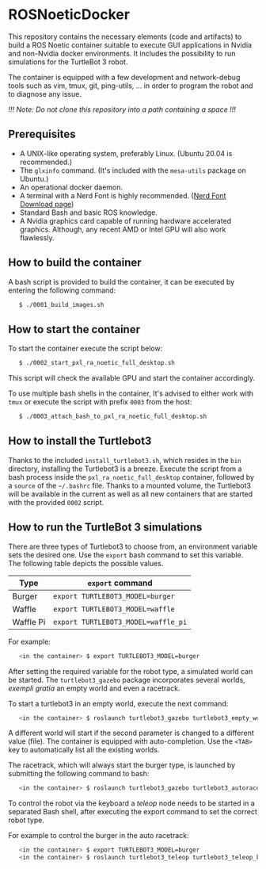 # ROSNoeticDocker
This repository contains the necessary elements (code and artifacts) to build a
ROS Noetic container suitable to execute GUI applications in Nvidia and
non-Nvidia docker environments. It includes the possibility to run simulations
for the TurtleBot 3 robot.

The container is equipped with a few development and network-debug tools such as
vim, tmux, git, ping-utils, ... in order to program the robot and to diagnose
any issue.

*!!! Note: Do not clone this repository into a path containing a space !!!*

## Prerequisites
* A UNIX-like operating system, preferably Linux. (Ubuntu 20.04 is recommended.)
* The `glxinfo` command. (It's included with the `mesa-utils` package on Ubuntu.)
* An operational docker daemon.
* A terminal with a Nerd Font is highly recommended. ([Nerd Font Download page](https://www.nerdfonts.com/font-downloads))
* Standard Bash and basic ROS knowledge.
* A Nvidia graphics card capable of running hardware accelerated
  graphics. Although, any recent AMD or Intel GPU will also work flawlessly.

## How to build the container
A bash script is provided to build the container, it can be executed by entering the
following command:

```bash
   $ ./0001_build_images.sh
```

## How to start the container
To start the container execute the script below:

```bash
   $ ./0002_start_pxl_ra_noetic_full_desktop.sh
```
This script will check the available GPU and start the container accordingly.

To use multiple bash shells in the container, It's advised to either work with
`tmux` or execute the script with prefix `0003` from the host:

```bash
   $ ./0003_attach_bash_to_pxl_ra_noetic_full_desktop.sh
```

## How to install the Turtlebot3
Thanks to the included `install_turtlebot3.sh`, which resides in the
`bin` directory, installing the Turtlebot3 is a breeze.  Execute the
script from a bash process inside the `pxl_ra_noetic_full_desktop` container,
followed by a `source` of the `~/.bashrc` file.  Thanks to a mounted volume, the
Turtlebot3 will be available in the current as well as all new containers
that are started with the provided `0002` script.

## How to run the TurtleBot 3 simulations
There are three types of Turtlebot3 to choose from, an environment variable sets
the desired one. Use the `export` bash command to set this variable.  The
following table depicts the possible values.

| Type      | `export` command                    |
|-----------|-------------------------------------|
| Burger    | `export TURTLEBOT3_MODEL=burger`    |
| Waffle    | `export TURTLEBOT3_MODEL=waffle`    |
| Waffle Pi | `export TURTLEBOT3_MODEL=waffle_pi` |

For example:
```bash
   <in the container> $ export TURTLEBOT3_MODEL=burger
```

After setting the required variable for the robot type, a simulated world can be
started. The `turtlebot3_gazebo` package incorporates several worlds, *exempli
gratia* an empty world and even a racetrack.

To start a turtlebot3 in an empty world, execute the next command:

```bash
   <in the container> $ roslaunch turtlebot3_gazebo turtlebot3_empty_world.launch
```

A different world will start if the second parameter is changed to a different
value (file). The container is equipped with auto-completion. Use the `<TAB>`
key to automatically list all the existing worlds.

The racetrack, which will always start the burger type, is launched by
submitting the following command to bash:

```bash
   <in the container> $ roslaunch turtlebot3_gazebo turtlebot3_autorace_2020.launch 	
```

To control the robot via the keyboard a *teleop* node needs to be started in a
separated Bash shell, after executing the export command to set the
correct robot type.

For example to control the burger in the auto racetrack:
```bash
   <in the container> $ export TURTLEBOT3_MODEL=burger
   <in the container> $ roslaunch turtlebot3_teleop turtlebot3_teleop_key.launch
```
